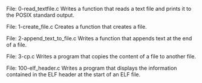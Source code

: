 File: 0-read_textfile.c Writes a function that reads a text file and prints it to the POSIX standard output.

File: 1-create_file.c Creates a function that creates a file.

File: 2-append_text_to_file.c Writes a function that appends text at the end of a file.

File: 3-cp.c Writes a program that copies the content of a file to another file.

File: 100-elf_header.c Writes a program that displays the information contained in the ELF header at the start of an ELF file.